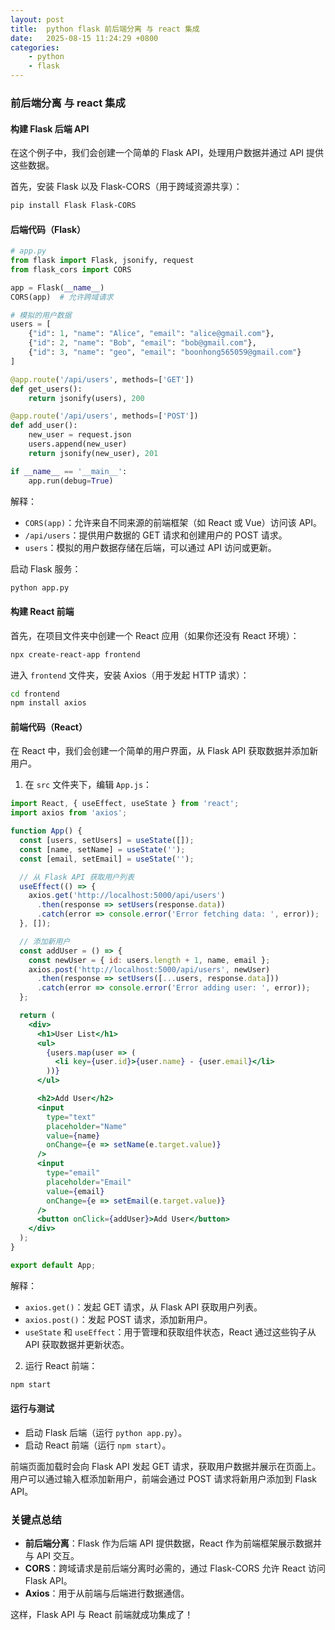 ```yaml
---
layout: post
title:  python flask 前后端分离 与 react 集成
date:   2025-08-15 11:24:29 +0800
categories: 
    - python 
    - flask
---
```


### 前后端分离 与 react 集成

#### 构建 Flask 后端 API
在这个例子中，我们会创建一个简单的 Flask API，处理用户数据并通过 API 提供这些数据。

首先，安装 Flask 以及 Flask-CORS（用于跨域资源共享）：
```bash
pip install Flask Flask-CORS
```

#### 后端代码（Flask）

```python
# app.py
from flask import Flask, jsonify, request
from flask_cors import CORS

app = Flask(__name__)
CORS(app)  # 允许跨域请求

# 模拟的用户数据
users = [
    {"id": 1, "name": "Alice", "email": "alice@gmail.com"},
    {"id": 2, "name": "Bob", "email": "bob@gmail.com"},
    {"id": 3, "name": "geo", "email": "boonhong565059@gmail.com"}
]

@app.route('/api/users', methods=['GET'])
def get_users():
    return jsonify(users), 200

@app.route('/api/users', methods=['POST'])
def add_user():
    new_user = request.json
    users.append(new_user)
    return jsonify(new_user), 201

if __name__ == '__main__':
    app.run(debug=True)
```

解释：
- `CORS(app)`：允许来自不同来源的前端框架（如 React 或 Vue）访问该 API。
- `/api/users`：提供用户数据的 GET 请求和创建用户的 POST 请求。
- `users`：模拟的用户数据存储在后端，可以通过 API 访问或更新。

启动 Flask 服务：
```bash
python app.py
```

#### 构建 React 前端

首先，在项目文件夹中创建一个 React 应用（如果你还没有 React 环境）：
```bash
npx create-react-app frontend
```

进入 `frontend` 文件夹，安装 Axios（用于发起 HTTP 请求）：
```bash
cd frontend
npm install axios
```

#### 前端代码（React）

在 React 中，我们会创建一个简单的用户界面，从 Flask API 获取数据并添加新用户。

1. 在 `src` 文件夹下，编辑 `App.js`：

```jsx
import React, { useEffect, useState } from 'react';
import axios from 'axios';

function App() {
  const [users, setUsers] = useState([]);
  const [name, setName] = useState('');
  const [email, setEmail] = useState('');

  // 从 Flask API 获取用户列表
  useEffect(() => {
    axios.get('http://localhost:5000/api/users')
      .then(response => setUsers(response.data))
      .catch(error => console.error('Error fetching data: ', error));
  }, []);

  // 添加新用户
  const addUser = () => {
    const newUser = { id: users.length + 1, name, email };
    axios.post('http://localhost:5000/api/users', newUser)
      .then(response => setUsers([...users, response.data]))
      .catch(error => console.error('Error adding user: ', error));
  };

  return (
    <div>
      <h1>User List</h1>
      <ul>
        {users.map(user => (
          <li key={user.id}>{user.name} - {user.email}</li>
        ))}
      </ul>

      <h2>Add User</h2>
      <input
        type="text"
        placeholder="Name"
        value={name}
        onChange={e => setName(e.target.value)}
      />
      <input
        type="email"
        placeholder="Email"
        value={email}
        onChange={e => setEmail(e.target.value)}
      />
      <button onClick={addUser}>Add User</button>
    </div>
  );
}

export default App;
```

解释：
- `axios.get()`：发起 GET 请求，从 Flask API 获取用户列表。
- `axios.post()`：发起 POST 请求，添加新用户。
- `useState` 和 `useEffect`：用于管理和获取组件状态，React 通过这些钩子从 API 获取数据并更新状态。

2. 运行 React 前端：
```bash
npm start
```

#### 运行与测试
- 启动 Flask 后端（运行 `python app.py`）。
- 启动 React 前端（运行 `npm start`）。

前端页面加载时会向 Flask API 发起 GET 请求，获取用户数据并展示在页面上。用户可以通过输入框添加新用户，前端会通过 POST 请求将新用户添加到 Flask API。

### 关键点总结
- **前后端分离**：Flask 作为后端 API 提供数据，React 作为前端框架展示数据并与 API 交互。
- **CORS**：跨域请求是前后端分离时必需的，通过 Flask-CORS 允许 React 访问 Flask API。
- **Axios**：用于从前端与后端进行数据通信。

这样，Flask API 与 React 前端就成功集成了！